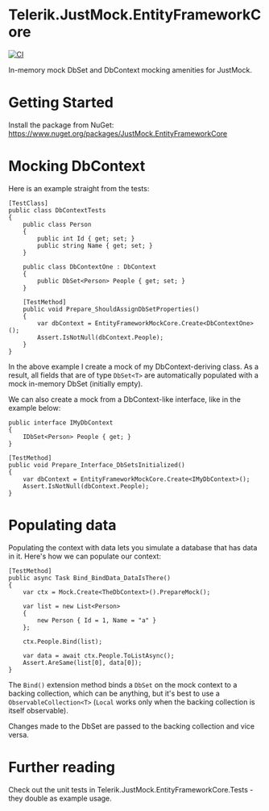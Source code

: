 Telerik.JustMock.EntityFrameworkCore
====================

[![CI](https://github.com/telerik/Telerik.JustMock.EntityFrameworkCore/actions/workflows/CI.yml/badge.svg)](https://github.com/telerik/Telerik.JustMock.EntityFrameworkCore/actions/workflows/CI.yml)

In-memory mock DbSet and DbContext mocking amenities for JustMock.

Getting Started
===============
Install the package from NuGet: https://www.nuget.org/packages/JustMock.EntityFrameworkCore

Mocking DbContext
=================
Here is an example straight from the tests:

	[TestClass]
	public class DbContextTests
	{
		public class Person
		{
			public int Id { get; set; }
			public string Name { get; set; }
		}

		public class DbContextOne : DbContext
		{
			public DbSet<Person> People { get; set; }
		}

		[TestMethod]
		public void Prepare_ShouldAssignDbSetProperties()
		{
			var dbContext = EntityFrameworkMockCore.Create<DbContextOne>();
			Assert.IsNotNull(dbContext.People);
		}
	}
    
In the above example I create a mock of my DbContext-deriving class. As a result, all fields that are of type `DbSet<T>` are automatically populated with a mock in-memory DbSet (initially empty).

We can also create a mock from a DbContext-like interface, like in the example below:

	public interface IMyDbContext
	{
		IDbSet<Person> People { get; }
	}

	[TestMethod]
	public void Prepare_Interface_DbSetsInitialized()
	{
		var dbContext = EntityFrameworkMockCore.Create<IMyDbContext>();
		Assert.IsNotNull(dbContext.People);
	}
    
Populating data
===============
Populating the context with data lets you simulate a database that has data in it. Here's how we can populate our context:

	[TestMethod]
	public async Task Bind_BindData_DataIsThere()
	{
		var ctx = Mock.Create<TheDbContext>().PrepareMock();

		var list = new List<Person>
		{
			new Person { Id = 1, Name = "a" }
		};

		ctx.People.Bind(list);

		var data = await ctx.People.ToListAsync();
		Assert.AreSame(list[0], data[0]);
	}

The `Bind()` extension method binds a `DbSet` on the mock context to a backing collection, which can be anything, but it's best to use a `ObservableCollection<T>` (`Local` works only when the backing collection is itself observable).

Changes made to the DbSet are passed to the backing collection and vice versa.

Further reading
===============
Check out the unit tests in Telerik.JustMock.EntityFrameworkCore.Tests - they double as example usage.
